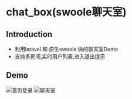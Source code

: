 # chat_box(swoole聊天室)


## Introduction
- 利用laravel 和 原生swoole 做的聊天室Demo
- 支持多房间,实时用户列表,进入退出提示


## Demo
![首页登录]('/login.png' "首页登录")
![聊天室]('/chat.png' "聊天室")